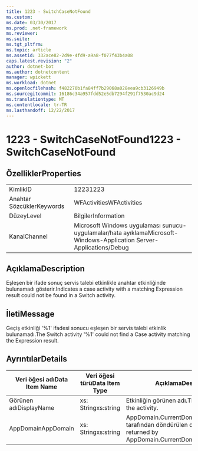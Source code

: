 ```yaml
---
title: 1223 - SwitchCaseNotFound
ms.custom: 
ms.date: 03/30/2017
ms.prod: .net-framework
ms.reviewer: 
ms.suite: 
ms.tgt_pltfrm: 
ms.topic: article
ms.assetid: 332ace82-2d9e-4fd9-a9a8-f077f43b4a08
caps.latest.revision: "2"
author: dotnet-bot
ms.author: dotnetcontent
manager: wpickett
ms.workload: dotnet
ms.openlocfilehash: f482270b1fa84ff7b29068a028eea9cb3126949b
ms.sourcegitcommit: 16186c34a957fdd52e5db7294f291f7530ac9d24
ms.translationtype: MT
ms.contentlocale: tr-TR
ms.lasthandoff: 12/22/2017
---
```

# <a name="1223---switchcasenotfound"></a><span data-ttu-id="bae88-102">1223 - SwitchCaseNotFound</span><span class="sxs-lookup"><span data-stu-id="bae88-102">1223 - SwitchCaseNotFound</span></span>
## <a name="properties"></a><span data-ttu-id="bae88-103">Özellikler</span><span class="sxs-lookup"><span data-stu-id="bae88-103">Properties</span></span>  
  
|||  
|-|-|  
|<span data-ttu-id="bae88-104">Kimlik</span><span class="sxs-lookup"><span data-stu-id="bae88-104">ID</span></span>|<span data-ttu-id="bae88-105">1223</span><span class="sxs-lookup"><span data-stu-id="bae88-105">1223</span></span>|  
|<span data-ttu-id="bae88-106">Anahtar Sözcükler</span><span class="sxs-lookup"><span data-stu-id="bae88-106">Keywords</span></span>|<span data-ttu-id="bae88-107">WFActivities</span><span class="sxs-lookup"><span data-stu-id="bae88-107">WFActivities</span></span>|  
|<span data-ttu-id="bae88-108">Düzey</span><span class="sxs-lookup"><span data-stu-id="bae88-108">Level</span></span>|<span data-ttu-id="bae88-109">Bilgiler</span><span class="sxs-lookup"><span data-stu-id="bae88-109">Information</span></span>|  
|<span data-ttu-id="bae88-110">Kanal</span><span class="sxs-lookup"><span data-stu-id="bae88-110">Channel</span></span>|<span data-ttu-id="bae88-111">Microsoft Windows uygulaması sunucu-uygulamalar/hata ayıklama</span><span class="sxs-lookup"><span data-stu-id="bae88-111">Microsoft-Windows-Application Server-Applications/Debug</span></span>|  
  
## <a name="description"></a><span data-ttu-id="bae88-112">Açıklama</span><span class="sxs-lookup"><span data-stu-id="bae88-112">Description</span></span>  
 <span data-ttu-id="bae88-113">Eşleşen bir ifade sonuç servis talebi etkinlikle anahtar etkinliğinde bulunamadı gösterir.</span><span class="sxs-lookup"><span data-stu-id="bae88-113">Indicates a case activity with a matching Expression result could not be found in a Switch activity.</span></span>  
  
## <a name="message"></a><span data-ttu-id="bae88-114">İleti</span><span class="sxs-lookup"><span data-stu-id="bae88-114">Message</span></span>  
 <span data-ttu-id="bae88-115">Geçiş etkinliği '%1' ifadesi sonucu eşleşen bir servis talebi etkinlik bulunamadı.</span><span class="sxs-lookup"><span data-stu-id="bae88-115">The Switch activity '%1' could not find a Case activity matching the Expression result.</span></span>  
  
## <a name="details"></a><span data-ttu-id="bae88-116">Ayrıntılar</span><span class="sxs-lookup"><span data-stu-id="bae88-116">Details</span></span>  
  
|<span data-ttu-id="bae88-117">Veri öğesi adı</span><span class="sxs-lookup"><span data-stu-id="bae88-117">Data Item Name</span></span>|<span data-ttu-id="bae88-118">Veri öğesi türü</span><span class="sxs-lookup"><span data-stu-id="bae88-118">Data Item Type</span></span>|<span data-ttu-id="bae88-119">Açıklama</span><span class="sxs-lookup"><span data-stu-id="bae88-119">Description</span></span>|  
|--------------------|--------------------|-----------------|  
|<span data-ttu-id="bae88-120">Görünen adı</span><span class="sxs-lookup"><span data-stu-id="bae88-120">DisplayName</span></span>|<span data-ttu-id="bae88-121">xs: String</span><span class="sxs-lookup"><span data-stu-id="bae88-121">xs:string</span></span>|<span data-ttu-id="bae88-122">Etkinliğin görünen adı.</span><span class="sxs-lookup"><span data-stu-id="bae88-122">The display name of the activity.</span></span>|  
|<span data-ttu-id="bae88-123">AppDomain</span><span class="sxs-lookup"><span data-stu-id="bae88-123">AppDomain</span></span>|<span data-ttu-id="bae88-124">xs: String</span><span class="sxs-lookup"><span data-stu-id="bae88-124">xs:string</span></span>|<span data-ttu-id="bae88-125">AppDomain.CurrentDomain.FriendlyName tarafından döndürülen dize.</span><span class="sxs-lookup"><span data-stu-id="bae88-125">The string returned by AppDomain.CurrentDomain.FriendlyName.</span></span>|
